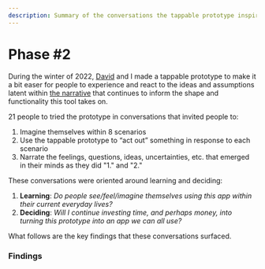 ```yaml
---
description: Summary of the conversations the tappable prototype inspired.
---
```


# Phase #2

During the winter of 2022, [David](https://www.davidgoligorsky.com/index.html) and I made a tappable prototype to make it a bit easer for people to experience and react to the ideas and assumptions latent within [the narrative](../app.md) that continues to inform the shape and functionality this tool takes on.

21 people to tried the prototype in conversations that invited people to:

1. Imagine themselves within 8 scenarios&#x20;
2. Use the tappable prototype to “act out” something in response to each scenario
3. Narrate the feelings, questions, ideas, uncertainties, etc. that emerged in their minds as they did "1." and "2."

These conversations were oriented around learning and deciding:

1. **Learning**: _Do people see/feel/imagine themselves using this app within their current everyday lives?_
2. **Deciding**: _Will I continue investing time, and perhaps money, into turning this prototype into an app we can all use?_

What follows are the key findings that these conversations surfaced.

### Findings



